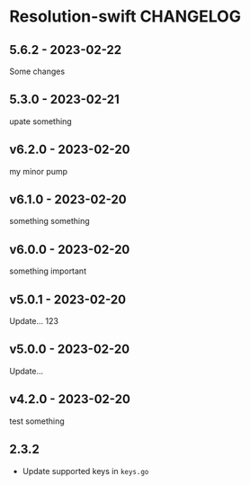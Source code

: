 # Resolution-swift CHANGELOG

## 5.6.2 - 2023-02-22

Some changes

## 5.3.0 - 2023-02-21

upate something

## v6.2.0 - 2023-02-20

my minor pump

## v6.1.0 - 2023-02-20

something something

## v6.0.0 - 2023-02-20

something important

## v5.0.1 - 2023-02-20

Update... 123

## v5.0.0 - 2023-02-20

Update...

## v4.2.0 - 2023-02-20

test something

## 2.3.2

- Update supported keys in `keys.go`
